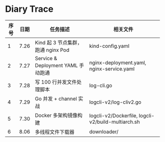 # Diary Trace

| 序号 | 日期 | 任务描述 | 相关文件 |
|------|------|----------|----------|
| 1 | 7.26 | Kind 起 3 节点集群，跑通 nginx Pod | kind-config.yaml |
| 2 | 7.27 | Service & Deployment YAML 手动跑通 | nginx-deployment.yaml, nginx-service.yaml |
| 3 | 7.28 | 写 100 行并发文件处理脚本 | log-cli.go |
| 4 | 7.29 | Go 并发 + channel 实战 | logcli-v2/log-cliv2.go |
| 5 | 7.30 | Docker 多架构镜像构建 | logcli-v2/Dockerfile, logcli-v2/build-multiarch.sh |
| 6 | 8.06 | 多线程文件下载器 | downloader/ |
